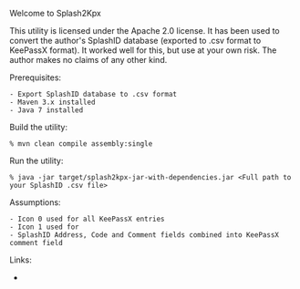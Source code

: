 Welcome to Splash2Kpx

This utility is licensed under the Apache 2.0 license. It has been used to convert the author's SplashID database (exported to .csv format to KeePassX format). It worked well for this, but use at your own risk. The author makes no claims of any other kind.

Prerequisites:

    - Export SplashID database to .csv format
    - Maven 3.x installed
    - Java 7 installed

Build the utility:

    % mvn clean compile assembly:single

Run the utility:

    % java -jar target/splash2kpx-jar-with-dependencies.jar <Full path to your SplashID .csv file>

Assumptions:

    - Icon 0 used for all KeePassX entries
    - Icon 1 used for
    - SplashID Address, Code and Comment fields combined into KeePassX comment field

Links:

-


